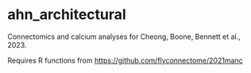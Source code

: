 # ahn_architectural
Connectomics and calcium analyses for Cheong, Boone, Bennett et al., 2023.

Requires R functions from https://github.com/flyconnectome/2021manc
